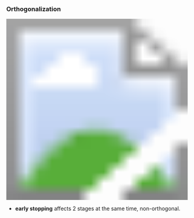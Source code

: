 ### Orthogonalization

<img src='https://raw.githubusercontent.com/yujuezhao/deeplearning-course/master/3%E3%80%81Structuring%20Machine%20Learning%20Projects/01_ml-strategy-1/01_introduction-to-ml-strategy/images/1.PNG' style='zoom:30'>

* **early stopping** affects 2 stages at the same time, non-orthogonal.  

